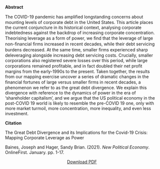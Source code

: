 
<b>Abstract</b>

The COVID-19 pandemic has ampliﬁed longstanding concerns about mounting levels of corporate debt in the United States. This article places the current conjuncture in its historical context, analysing corporate indebtedness against the backdrop of increasing corporate concentration. Theorising leverage as a form of power, we ﬁnd that the leverage of large non-ﬁnancial ﬁrms increased in recent decades, while their debt servicing burdens decreased. At the same time, smaller ﬁrms experienced sharp deleveraging alongside increasing debt servicing costs. Crucially, smaller corporations also registered severe losses over this period, while large corporations remained proﬁtable, and in fact doubled their net proﬁt margins from the early-1990s to the present. Taken together, the results from our mapping exercise uncover a series of dramatic changes in the ﬁnancial fortunes of large versus smaller ﬁrms in recent decades, a phenomenon we refer to as the great debt divergence. We explain this divergence with reference to the dynamics of power in the era of ‘shareholder capitalism’, and we argue that the US political economy in the post-COVID 19 world is likely to resemble the pre-COVID 19 one, only with more market turmoil, more concentration, more inequality, and even less investment.

<b>Citation</b>

The Great Debt Divergence and its Implications for the Covid-19 Crisis: Mapping Corporate Leverage as Power

Baines, Joseph and Hager, Sandy Brian. (2021). <i>New Political Economy</i>. OnlineFirst. January. pp. 1-17.

<div style="text-align:center">
<a href="https://capitalaspower.com/wp-content/uploads/2021/01/20210000_baines_hager_the_great_debt_divergence_preprint.pdf">Download PDF</a>
</div>




